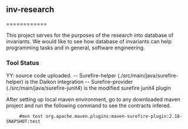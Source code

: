 ## inv-research
============

This project serves for the purposes of the research into database of invariants. We would like to see how database of invariants can help programming tasks and in general, software engineering.

### Tool Status

YY: source code uploaded. 
 -- Surefire-helper (./src/main/java/surefire-helper) is the Daikon integration
 -- Surefire-provider (./src/main/java/surefire-junit4) is the modified surefire junit4 plugin
 
 After setting up local maven environment, go to any downloaded maven project and run the following command to see the contracts infered.
 
         #mvn test org.apache.maven.plugins:maven-surefire-plugin:2.18-SNAPSHOT:test

 

